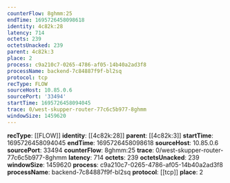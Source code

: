 ```yaml
---
counterFlow: 8ghmm:25
endTime: 1695726458098618
identity: 4c82k:28
latency: 714
octets: 239
octetsUnacked: 239
parent: 4c82k:3
place: 2
process: c9a210c7-0265-4786-af05-14b40a2ad3f8
processName: backend-7c84887f9f-bl2sq
protocol: tcp
recType: FLOW
sourceHost: 10.85.0.6
sourcePort: '33494'
startTime: 1695726458094045
trace: 0/west-skupper-router-77c6c5b977-8ghmm
windowSize: 1459620
---
```

**recType**: [[FLOW]]
**identity**: [[4c82k:28]]
**parent**: [[4c82k:3]]
**startTime**: 1695726458094045
**endTime**: 1695726458098618
**sourceHost**: 10.85.0.6
**sourcePort**: 33494
**counterFlow**: 8ghmm:25
**trace**: 0/west-skupper-router-77c6c5b977-8ghmm
**latency**: 714
**octets**: 239
**octetsUnacked**: 239
**windowSize**: 1459620
**process**: c9a210c7-0265-4786-af05-14b40a2ad3f8
**processName**: backend-7c84887f9f-bl2sq
**protocol**: [[tcp]]
**place**: 2